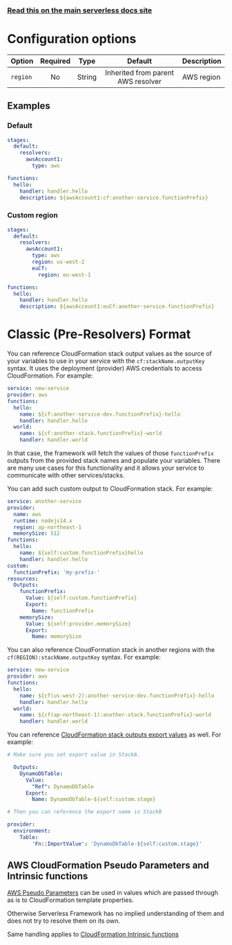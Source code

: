 <!--
title: Serverless Framework - Variables - CloudFormation Stack Outputs
description: How to reference AWS CloudFormation Stack Outputs in the Serverless Framework for enhanced service integration.
short_title: Serverless Variables - CloudFormation Outputs
keywords:
  [
    'Serverless Framework',
    'CloudFormation Stack Outputs',
    'AWS',
    'configuration',
    'deployment',
  ]
-->

<!-- DOCS-SITE-LINK:START automatically generated  -->

### [Read this on the main serverless docs site](https://www.serverless.com/framework/docs/guides/variables/cf-stack)

<!-- DOCS-SITE-LINK:END -->

# Configuration options

| Option   | Required |  Type  |              Default               | Description |
| -------- | :------: | :----: | :--------------------------------: | :---------- |
| `region` |    No    | String | Inherited from parent AWS resolver | AWS region  |

## Examples

### Default

```yaml
stages:
  default:
    resolvers:
      awsAccount1:
        type: aws

functions:
  hello:
    handler: handler.hello
    description: ${awsAccount1:cf:another-service.functionPrefix}
```

### Custom region

```yaml
stages:
  default:
    resolvers:
      awsAccount1:
        type: aws
        region: us-west-2
        euCf:
          region: eu-west-1

functions:
  hello:
    handler: handler.hello
    description: ${awsAccount1:euCf:another-service.functionPrefix}
```

# Classic (Pre-Resolvers) Format

You can reference CloudFormation stack output values as the source of your variables to use in your service with the `cf:stackName.outputKey` syntax.
It uses the deployment (provider) AWS credentials to access CloudFormation.
For example:

```yml
service: new-service
provider: aws
functions:
  hello:
    name: ${cf:another-service-dev.functionPrefix}-hello
    handler: handler.hello
  world:
    name: ${cf:another-stack.functionPrefix}-world
    handler: handler.world
```

In that case, the framework will fetch the values of those `functionPrefix` outputs from the provided stack names and populate your variables. There are many use cases for this functionality and it allows your service to communicate with other services/stacks.

You can add such custom output to CloudFormation stack. For example:

```yml
service: another-service
provider:
  name: aws
  runtime: nodejs14.x
  region: ap-northeast-1
  memorySize: 512
functions:
  hello:
    name: ${self:custom.functionPrefix}hello
    handler: handler.hello
custom:
  functionPrefix: 'my-prefix-'
resources:
  Outputs:
    functionPrefix:
      Value: ${self:custom.functionPrefix}
      Export:
        Name: functionPrefix
    memorySize:
      Value: ${self:provider.memorySize}
      Export:
        Name: memorySize
```

You can also reference CloudFormation stack in another regions with the `cf(REGION):stackName.outputKey` syntax. For example:

```yml
service: new-service
provider: aws
functions:
  hello:
    name: ${cf(us-west-2):another-service-dev.functionPrefix}-hello
    handler: handler.hello
  world:
    name: ${cf(ap-northeast-1):another-stack.functionPrefix}-world
    handler: handler.world
```

You can reference [CloudFormation stack outputs export values](http://docs.aws.amazon.com/AWSCloudFormation/latest/UserGuide/outputs-section-structure.html) as well. For example:

```yml
# Make sure you set export value in StackA.

  Outputs:
    DynamoDbTable:
      Value:
        "Ref": DynamoDbTable
      Export:
        Name: DynamoDbTable-${self:custom.stage}

# Then you can reference the export name in StackB

provider:
  environment:
    Table:
        'Fn::ImportValue': 'DynamoDbTable-${self:custom.stage}'
```

## AWS CloudFormation Pseudo Parameters and Intrinsic functions

[AWS Pseudo Parameters](http://docs.aws.amazon.com/AWSCloudFormation/latest/UserGuide/pseudo-parameter-reference.html)
can be used in values which are passed through as is to CloudFormation template properties.

Otherwise Serverless Framework has no implied understanding of them and does not try to resolve them on its own.

Same handling applies to [CloudFormation Intrinsic functions](https://docs.aws.amazon.com/AWSCloudFormation/latest/UserGuide/intrinsic-function-reference.html)
